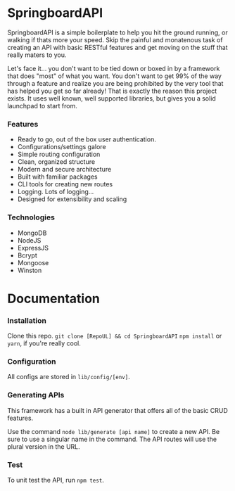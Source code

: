 # SpringboardAPI

SpringboardAPI is a simple boilerplate to help you hit the ground running, or walking if thats more your speed. Skip the painful and monatenous task of creating an API with basic RESTful features and get moving on the stuff that really maters to you.

Let's face it... you don't want to be tied down or boxed in by a framework that does "most" of what you want. You don't want to get 99% of the way through a feature and realize you are being prohibited by the very tool that has helped you get so far already! That is exactly the reason this project exists. It uses well known, well supported libraries, but gives you a solid launchpad to start from.

### Features
* Ready to go, out of the box user authentication.
* Configurations/settings galore
* Simple routing configuration
* Clean, organized structure
* Modern and secure architecture
* Built with familiar packages
* CLI tools for creating new routes
* Logging. Lots of logging...
* Designed for extensibility and scaling

### Technologies
* MongoDB
* NodeJS
* ExpressJS
* Bcrypt
* Mongoose
* Winston

# Documentation
### Installation
Clone this repo.
`git clone [RepoUL] && cd SpringboardAPI`
`npm install` or `yarn`, if you're really cool.

### Configuration
All configs are stored in `lib/config/[env]`.

### Generating APIs
This framework has a built in API generator that offers all of the basic CRUD features.

Use the command `node lib/generate [api name]` to create a new API. Be sure to use a singular name in the command. The API routes will use the plural version in the URL.

### Test
To unit test the API, run `npm test`. 